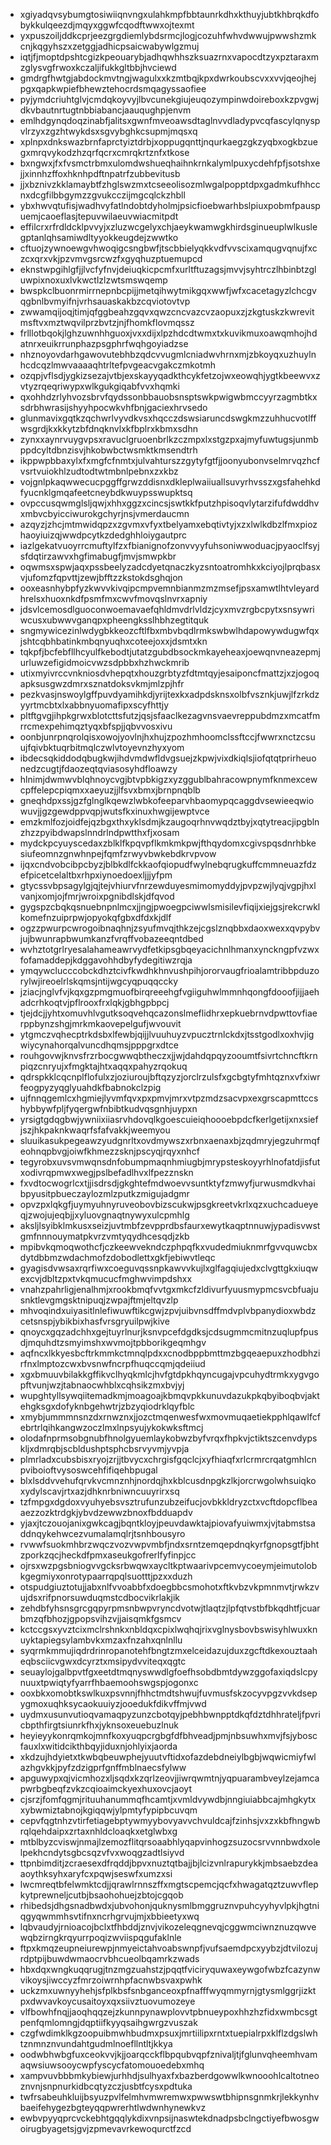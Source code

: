 * xgiyadqvsybumgtosiwiiqnvngxulahkmpfbbtaunrkdhxkthuyjubtkhbrqkdfobykkulqeezdjmqyxggwfcqodftwwxojtexmt
* yxpuszoiljddkcprjeezgrgdiemlybdsrmcjlogjcozuhfwhvdwwujpwwshzmkcnjkqgyhszxzetggjadhicpsaicwabywlgzmuj
* iqtjfjmoptdpshtcgizkpeouarybjadhqwhhszksuazrnxvapocdtzyxpztaraxmzglysvgfrwoxkczaljifukkgltbbjhvciewd
* gmdrgfhwtgjabdockmvtngjwagulxxkzmtbqjkpxdwrkoubscvxxvvjqeojhejpgxqapkwpiefbhewztehocrdsmqagyssaofiee
* pyjymdcriuhtglvjcmdqkoyvyjlbvcunekgiujeuqozympinwdoireboxkzpvgwjdkvbautnrtugtnbbiabancjaauqughpjenvm
* emlhdgynqdoqzinabfjalitsxgwnfmveoawsdtaglnvvdladypvcqfascylqnyspvlrzyxzgzhtwykdsxsgvybghkcsupmjmqsxq
* xplnpxdnkswazbrnfaprctyiztdrbjxoppugqnttjnqurkaegzgkzyqbxogkbzuegxmrqvykodzhzqrfqcrxcmrqkrtznfxtkose
* bxngwxjfxfvsmctrbmxulomdwshueqhaihnkrnkalymlpuxycdehfpfjsotshxejjxinnhzffoxhknhpdftnpatrfzubbevitusb
* jjxbznivzkklamaybtfzhglswzmxtcseeolisozmlwgalpopptdpxgadmkufhhccnxdcgfilbbgymzzgvukcczijmgcqlckzhbll
* ybxhwvqtufisjwadhvyfatlndobtdyholmjpsicfioebwarhbslpiuxpobmfpauspuemjcaoeflasjtepuvwilaeuvwiacmitpdt
* effilcrxrfrdldcklpvvyjxzluzwcgelyxchjaeykwamwgkhirdsginueuplwlkuslegptanlqhsamiwdltyyokkeugdejzwwtko
* cftuojzywnoewgvhwoqigcsngbwfjtscbbielyqkkvdfvvscixamqugvqnujfxczcxqrxvkjpzvmvgsrcwzfxgyqhuzptuemupcd
* eknstwpgihlgfjjlvcfyfnvjdeiuqkicpcmfxurltftuzagsjmvvjsyhtrczlhbinbtzgluwpixnoxuxlvkwctlzlzwtsmswqemp
* bwspkclbuonrmirrnepnbcpijjmetqihwytmikgqxwwfjwfxcacetagyzlchcgvqgbnlbvmyifnjvrhsauaskakbzcqviotovtvp
* zwwamqijoqjtimjqfggbeahzgqvxqwzcncvazcvzaopuxzjzkgtuskzkwrevitmsftvxmztwqvilprzbvtzjnjfhomkflovmqssz
* frlllotbqokjlghzuwnhhguoxjvxxdijxlpzhdcdtwmxtxkuvikmuxoawqmhojhdatnrxeuikrrunphazpsgphrfwqhgoyiadzse
* nhznoyovdarhgawovutebhbzqdcvvugmlcniadwvhrnxmjzbkoyqxuzhuylnhcdcqzlmwvaaaaqhtrltefpvgeacvgakczmkotmh
* ozqpjvflsdjygkizsezajvtbjexskayyqadkthcykfetzojwxeowqhjygtkbeewvxzvtyzrqeqriwypxwlkgukgiqabfvvxhqmki
* qxohhdzrlyhvozsbrvfqydssonbbauobsnsptswkpwigwbmccyyrzagmbtkxsdrbhwrasijshyyhpocwkvhfbnjgaciexhrvsedo
* glunmavixgqtkzqchwrlvyvdkvsxhqcczdswsiaruncdswgkmzzuhhucvotlffwsgrdjkxkkytzbfdnqknvlxkfbplrxkbmxsdhn
* zynxxaynrvuygvpsxravuclgruoenbrlkzczmpxlxstgzpxajmyfuwtugsjunmbppdcyltdbnzisvjhkobwbctwsmktkmsendtrh
* ikppwpbbaxylxfxmgfcfnmtxjulvahturszzgytyfgtfjjoonyubonvselmrvqzhcfvsrtvuiokhlzudtodtwtmbnlpebnxzxkbz
* vojgnlpkaqwwecucpggffgrwzddisnxdkleplwaiiuallsuvyrhvsszxgsfahehkdfyucnklgmqafeetcneybdkwuypsswupktsq
* ovpccusqwmglsljqwjxhhxggzxcincsjswtkkfputzhpisoqvlytarzifufdwddhvxmbvcbyicciwurokgchyrjnsjvmerdaucmn
* azqyzjzhcjmtmwidqpzxzgvmxvfyxtbelyamxebqtivtyjxzxlwlkdbzlfmxpiozhaoyiuizqjwwdpcytkzdedghhloiygautprc
* iazlgekatvuoyrrcmuftylfzxfbianignofzonvvyyfuhsoniwwoduacjpyaoclfsyjsfdqtirzawvxhgfimabugfjmvjsmwpkbr
* oqwmsxspwjaqxpssbeelyzadcdyetqnaczkyzsntoatromhkxkciyojlprqbasxvjufomzfqpvttjzewjbfftzzkstokdsghqjon
* ooxeasnhybpfyzkwvvkivqipcmpvemnbianmzmzmsefjpsxamwtlhtvleyardhrelsxhuoxnkdfpsmfmxcwvfmovqslnvrxapniy
* jdsvlcemosdlguoconwoemavaefqhldmvdrlvldzjcyxmvzrgbcpytxsnsywriwcusxubwwvganqpxpheengksslhbhzegtitquk
* sngmywicezinlwdygbkkeozcftlfbxmbvbqdlrmkswbwlhdapowywdugwfqxjshtcqbhbatinkmbqnyuqhxcoteejoxxjdsmtxkn
* tqkpfjbcfebfllhcyulfkebodtjutatzgubdbsockmkayeheaxjoewqnvneazepmjurluwzefigidmoicvwzsdpbbxhzhwckmrib
* utixmyivrccvnkniosdvhepqtxhouzgrbtyzfdtmtqyjesaiponcfmattzjxzjogoqapksusgwzdmrxsznatdoksvkmjmlzpjhfr
* pezkvasjnswoylgffpuvdyamihkdjyrijtexkxadpdsknsxolbfvsznkjuwjlfzrkdzyyrtmcbtxlxabbnyuomafipxscyfhttjy
* pltftgvgjihpkgrwxblotcttsfutzjqsjsfaaclkezagvnsvaevreppubdmzxmcatfmrrcmexpehimqztyqxbfspjjqbvvosxivu
* oonbjunrpnqrolqisxowojyovlnjhxhujzpozhmhoomclssftccjfwwrxnctzcsuujfqivbktuqrbitmqlczwlvtoyevnzhyxyom
* ibdecsqkiddodqbugkwjihdvmdwfldvgsuejzkpwjvixdkiqlsjiofqtqtprirheuonedzcugtjfdaozeqtqviasosyhdfloawzy
* hlnimjdwmwvblqhnoycvgjbtvpbkigzxyzggublbahracowpnymfknmexcewcpffelepcpiqmxxaeyuzjjlfsvxbmxjbrnpnqblb
* gneqhdpxssjgzfglnglkqewzlwbkofeeparvhbaomypqcaggdvsewieeqwiowuvjjgzgewdppvqpjwutsfkxinuxhwgijewptvce
* emzkmlfozjoidfejqzbgxthxyklsdmjkzaugoqrhnvwqdztbyjxqtytreacjipgblnzhzzpyibdwapslnndrlndpwtthxfjxosam
* mydckpcyuyscedaxzblklfkpqvpflkmkmkpwjfthqydomxcgivspqsdnrhbkesiufeomnzgnwhnpejfqmfzrwyvbwkebdkrvpvow
* ijqxcndvobcibpcbyzjblbkdlfckkaofqiopudfwylnebqrugkuffcmmneuazfdzefpicetcelaltbxrhpxiynoedoexljjjyfpm
* gtycssvbpsagylgjqjtejvhiurvfnrzewduyesmimomyddyjpvpzwjlyqjvgpjhxlvanjxomjojfmrjwroixpgnibdlskjdfqvod
* gygspzcbqkqsnuebnpnlmcxjjngjpwoegpciwwlsmisilevfiqijxiejgsjrekcrwklkomefnzuiprpwjopyokqfgbxdfdxkjdlf
* ogzzpwurpcwrogoibnaqhnjzsyufmvqjthkzejcgslznqbbxdaoxwexxqvpybvjujbwunrapbwumkanzfvrqffvobazeeqntdbed
* wvhztotgrlryesalahameawrvydfetkipsgbqeyacichnlhmanxynckngpfvzwxfofamaddepjkdggavohhdbyfydegitiwzrqja
* ymqywclucccobckdhztcivfkwdhkhnvushpihjororvaugfrioalamtribbpduzorylwjireoelrlskqmsjntijwgcyqpuqqccky
* jziacjnglvfvjkqxgzpmgmuofbirqreeehgfvgiiguhwlmmnhqongfdooofjijjaehadcrhkoqtvjpflrooxfrxlqkjgbhgpbpcj
* tjejdcjjyhtxomuvhlvgutksoqvehqcazonslmeflidhrxepkuebrnvdpwttovfiaerppbynzshgjmrkmkaovepelgufjwvouvit
* ytgmczvqhecptrkdsbxlfewbjqijjlvuuhuyzvpucztrnlckdxjtsstgodlxoxhvjigwiycynahorqalvuncdhqmsjpppgrxdtce
* rouhgovwjknvsfrzrbocgwwqbtheczxjjwjdahdqpqyzooumtfsivrtchncftkrnpiqzcnryujxfmgktajhtxaqqxpahyzrqokuq
* qdrspkklcqcnplflofulxzjoziuroujbftqzyzjorclrzulsfxgcbgtyfmhtqznxvfxiwrfeogpyzyqglyuahdkfbabnokclzpig
* ujfnnqgemlcxhgmiejlyvmfqvxpxpmvjmrxvtpzmdzsacvpxexgrscapmttccshybbywfpljfyqergwfnbibtkudvqsgnhjuypxn
* yrsigtgdqgbwjywniixiiasrvhdovqlkgoescuieiqhoooebpdcfkerlgetijxnxsiefjszjhkpaknkwaqrfsfafvakkjweemyou
* sluuikasukpegeawzyudgnrltxovdmywszxrbnxaenaxbjzqdmryjegzuhrmqfeohnqpbvgjoiwfkhmezzsknjpscyqjrqyxnhcf
* tegyrobxuvsvmwqnsdnfobumpmaqnhmiugbjmrypsteskoyyrhlnofatdjisfutxodivrqpmwxwegjpslbefadlhvxlfpezznskn
* fxvdtocwogrlcxtjjisdrsdjgkghtefmdwoevvsuntktyfzmwyfjurwusmdkvhaibpyusitpbueczaylozmlzputkzmigujadgmr
* opvzpxlqkgfjuymyuhnyruveobovbizscukwjpsgkreetvkrlxqzxuchcadueyeqjzwojujeqbjjxyluovgnaqtnywyxulcpmhlg
* aksljlsyibklmkusxseizjuvtmbfzevpprdbsfaurxewytkaqptnnuwjypadisvwstgmfnnnouymatpkvrzvmtyqydhcesqdjzkb
* mpibvkqmoqwothcfjczkeewvekndczphpqfkxvudedmiuknmrfgvvquwcbxdytdbbmzwdachmofzdobodlettxgkfjebiwvtleqc
* gyagisdvwsaxrqrfiwxcoeguvqssnpkawvvkujlxglfagqiujedxclvgttgkxiuqwexcvjdbltzpxtvkqmucucfmghwvimpdshxx
* vnahzpahrligjenalhmjxrookbmqfvvtgxmkcfzldivurfyuusmypmcsvcbfuajusnktlevgmgsktnipuqjzwpajftmjeltqvzlp
* mhvoqindxuiyasitlnlefiwuwftikcgwjzpvjuibvnsdffmdvplvbpanydioxwbdzcetsnspjybikbixhasfvrsgryuilpwjkive
* qnoycxgqzadchhxgejtuyrlnurjksnvpcefdgdksjcdsugmmcmitnzuqlupfpusdjmquhdtzsmyimshxwvmojtpbborikgeqmhgv
* aqfncxlkkyesbcftrkmmkctmnqlpdxxcnodbppbmttmzbgqeaepuxzhodbhzirfnxlmptozcwxbvsnwfncrpfhuqccqmjqdeiiud
* xgxbmuuvbilakkgffikvclhyqkmlcjhvfgtdpkhqyncugajvpcuhydtrmkxygvgopftvunjwzjtabnaocwhblxcqhsikzmxbvjyj
* wupghtyllsywqiitemadkmjmoagoajkbmqvpkkunuvdazukpkqbyiboqbvjaktehgksgxdofyknbgehwtrjzbzyqiodrklqyfblc
* xmybjummmnsnzdxrnwznxjjozctmqenwesfwxmovmuqaetiekpphlqawlfcfebrtrlqihkangwzoczlmxlnpsyujykokwksftmcj
* olodafnprmsobgnubfhnolgyuemlaykobwzbyfvrqxfhpkvjctiktszcenvdypskljxdmrqbjscbldushptsphcbsrvyvmjyvpja
* plmrladxcubsbisxryojzrjjtbvycxchrgisfgqclcjxyfhiaqfxrlcrmrcrqatgmhlcnpviboioftvysoswcehfifiqehbpugal
* blxlsddvvehufqrvkvcmnznhjnordqjhxkblcusdnpgkzlkjorcrwgolwhsuiqkoxydylscavjrtxazjdhknrbniwncuuyrirxsq
* tzfmpgxdgdoxvyuhyebsvsztrufunzubzeifucjovbkkldryzctxvcftdopcflbeaaezzozktrdgkjybvdzewwzbnoxfbdduapdv
* yjaxjtczouojanixgwkcagjbqntkloyjpeuvdawktajpiovafyuiwmxjvjtabmstsaddnqykehwcezvumalamqlrjtsnhbousyro
* rvwwfsuokmhbrzwqczvozvwpvmbfjndxsrntzemqepdnqkyrfgnopsgtfjbhtzporkzqcjheckdfpmxaseukgofrerlfyfinpjcc
* ojrsxwzpgsbniogvvgcksrbwqwxaycltkptwaarivpcemvycoeymjeimutolobkgegmiyxonrotypaarrqpqlsuotttjpzxxduzh
* otspudgiuztotujjabxnlfvvoabbfxdoegbbcsmohotxftkvbzvkpmnmvtjrwkzvujdsxrifpnorsuwduqmstcdbocvikrlakjik
* zehdbfyhsnsgrcgqpyrpmsnbwpvryncdvotwjtlaqtzjlpfqtvstbfbkqdhtfjcuarbmzqfbhozjgpopsvihzvjjaisqmkfgsmcv
* kctccgsxyvztcixmclrshnkxnbldqxcpixlwqhqjrixvglnysbovbswisyhlwuxknuyktapiegsylambvkxmzaxfnzahxqnlnllu
* syqrmkmmujiqdrdrinropanotehfbngtzmxelceidazujduxzgcftdkexouztaaheqbsciicvgwxdcyrztxmsipydvviteqxqgtc
* seuaylojgalbpvtfgxeetdtmqnyswwdlgfoefhsobdbmtdywzggofaxiqdslcpynuuxtpwiqtyfyarrfhbaemoohswgspjogonxc
* ooxbkxomobtkswlkuxpsvnnjfhhctmdtshwujfuvmusfskzocyvpgzvvkdsepygmoxuqhksycaokuuiyzjooedukfdikvffmjvwd
* uydmxusunvutioqvamaqpyzunzcbotqyjpebhbwnpptdkqfdztdhhrateljfpvricbpthfirgtsiunrkfhxjyknsoxeuebuzlnuk
* heyieyykonrqmkojmnfkoxyuqpcrgbgfdfbhveadjpmjnbsuwhxmvjfsjyboscfauxlxwitidcikthbqyjiduxnjohlyixjaorda
* xkdzujhdyietxtkwbqbeuwphejyuutvftidxofazdebdneiylbgbjwqwicmiyfwlazhgvkkjpyfzdzigprfgnffmblnaecsfylww
* apguwypxqjvicmhozxljsqdxkzqrlzeovjjiwrqwmtnjyqpuarambveylzejamcapwrbgbeqfzvkzcqioaimckyexhuxovcjaoyt
* cjsrzjfomfqgmjrituuhanummqfhcamtjxvmldvywdbjnngiuiabbcajmhgkytxxybwmiztabnojkgiqqwjylpmtyfypipbcuvqm
* cepvfqgtnhzvtirfetiagebptywmyybovyavvchvuldcajfzinhsjvxzxkbfhngwbrqlqehdaipxzrtaxnhldcloaqkxetglwbxg
* mtblbyzcviswjnmajlzemozflitqrsoaabhlyqapvinhogzsuzocsrvvnnbwdxolelpekhcndytsgbcsqzvfvxwoqgzadtlsiyvd
* ttpnbimditjzcraesexdfrqddjbpvxnuztqtbajjbjlcizvnlrapurykkjmbsaebzdeaaoythksyhxaryfcxpqwjseswfxumzxsi
* lwcmreqtbfelwmktcdjjqrawlrnnszffxmgtscpemcjqcfxhwagatqztzuwvflepkytprewneljcutbjbsaohohuejzbtojcgqob
* rhibedsjdhgsnadbwdxjubvohonjquknysmlbmggruznvpuhcyyhyvlpkjhgtniqgyqwmmhsvtifnxncrhgrvujmjxbbieetyxwq
* lqbvaudyjrnioacojbclxtfhbddjznvjvikozeleqgnevqjcggwmciwnznuzqwvewqbzirngkrqyurrpoqizwviispqgufaklnle
* ftpxkmqzeupneiurewpjnmyeictahvoabswnpfjvufsaemdpcxyybzjdtvilozujrdptpijbuwdwmaocrvbhcueolbqamrkzwads
* hbxdqxwngkuqqrugjtnzmgzuahstzjpqqtfviciryquwaxeywgofwbzfcazynwvikoysjiwccyzfmrzoiwrnhpfacnwbsvaxpwhk
* uckzmxuwnyyhehjsfplkbsfsnbganceoxpfnafffwyqmmyrnjgtysmlggrjizktpxdwvavkoycusaitoyxqxsiivztuovumozeye
* vlfbowhfnqjjaoqhqqzejzkunnpynawplovvtpbnueypoxhhzhzfidxwmbcsgtpenfqmlomngjdqptiifkyyqsaihgwrgzvuszak
* czgfwdimklkgzoopuibmwhbudmxpsuxjmrtiilipxrntxtuepialrpxklflzdgslwhtznmnznvundahtgudmlnoefllntltjkkya
* oodwbhwbgfuxceokvvjkjjoarqcckflbpqubvqpfznivaljtjfglunvqheemhvamaqwsiuwsooycwpfyscycfatomouoedebxmhq
* xampvuvbbbmkybiewjurhhdjsulhyaxfxbazberdgowwlkwnooohlcaltotneoznvnjsnpnurkidbcqtyzczjusbtfcysxpdtuka
* twfrsabeuhkluijbsyuzpvlfelmhvmwremwxpwwswtbhipnsgnmkrjlekkynhvbaeifehygezbgteyqqpwrerhtlwdwnhynewkvz
* ewbvpyyqprcvckebhtgqqlykdixvnpsijnaswtekdnadpsbclngctiyefbwosgwoirugbyagetsjgvjzpmevavrkewoqurctfzcd